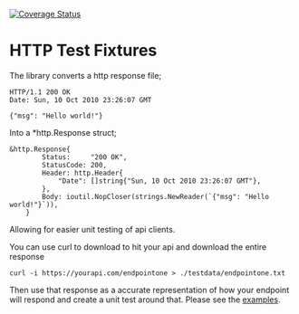 [![Coverage Status](https://coveralls.io/repos/github/johnmackenzie91/httptestfixtures/badge.svg?branch=master)](https://coveralls.io/github/johnmackenzie91/httptestfixtures?branch=master)

# HTTP Test Fixtures

The library converts a http response file;

```
HTTP/1.1 200 OK
Date: Sun, 10 Oct 2010 23:26:07 GMT

{"msg": "Hello world!"}
```

Into a *http.Response struct;

```
&http.Response{
		Status:     "200 OK",
		StatusCode: 200,
		Header: http.Header{
			"Date": []string{"Sun, 10 Oct 2010 23:26:07 GMT"},
		},
		Body: ioutil.NopCloser(strings.NewReader(`{"msg": "Hello world!"}`)),
	}
``` 

Allowing for easier unit testing of api clients.

You can use curl to download to hit your api and download the entire response

```
curl -i https://yourapi.com/endpointone > ./testdata/endpointone.txt
```
Then use that response as a accurate representation of how your endpoint will respond and create a unit test around that.
Please see the [examples](https://github.com/johnmackenzie91/httptestfixtures/tree/master/examples).

